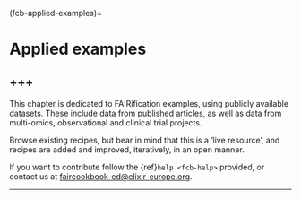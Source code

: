 (fcb-applied-examples)=
# Applied examples
+++
---

This chapter is dedicated to FAIRification examples, using publicly available datasets. These include data from published articles, as well as data from multi-omics, observational and clinical trial projects.

Browse existing recipes, but bear in mind that this is a ‘live resource’, and recipes are added and improved, iteratively, in an open manner.

If you want to contribute follow the {ref}`help <fcb-help>` provided, or contact us at [faircookbook-ed@elixir-europe.org](mailto:faircookbook-ed@elixir-europe.org).

<!-- 1. [FAIRification of Metabolomics Data: Clarifying the Semantics of Data Matrices](TODO:link/not/here/yet)
2. [Conversion to an open format - using Frictionless Data Package](TODO:link/not/here/yet)
3. [Building a semantic model and annotating with open ontologies](TODO:link/not/here/yet)
4. [Conversion to RDF/Linked data and exploration with SPARQL](TODO:link/not/here/yet)


## IMI case studies

1. IMI eTOX - the safety context {ref}`fcb-etox`
2. IMI ND4BB - the target identification context {ref}`fcb-nd4bb`
3. IMI Resolute - the target identification context {ref}`fcb-resolute`
4. IMI Oncotrack -  the clinical context {ref}`fcb-fairify-examples-oncotrack` -->

---

